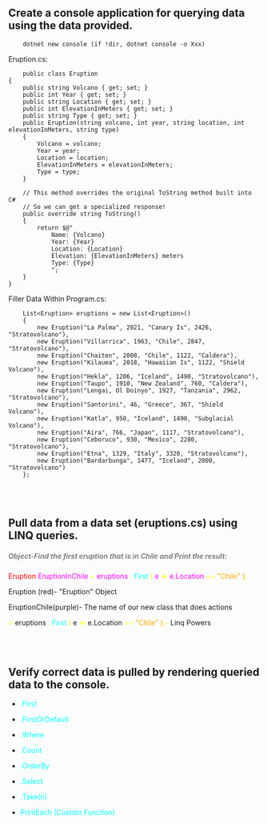 ## Create a console application for querying data using the data provided.

        dotnet new console (if !dir, dotnet console -o Xxx)

Eruption.cs:

        public class Eruption
    {
        public string Volcano { get; set; }
        public int Year { get; set; }
        public string Location { get; set; }
        public int ElevationInMeters { get; set; }
        public string Type { get; set; }
        public Eruption(string volcano, int year, string location, int elevationInMeters, string type)
        {
            Volcano = volcano;
            Year = year;
            Location = location;
            ElevationInMeters = elevationInMeters;
            Type = type;
        }
        
        // This method overrides the original ToString method built into C#
        // So we can get a specialized response!
        public override string ToString()
        {
            return $@"
                Name: {Volcano}
                Year: {Year}
                Location: {Location}
                Elevation: {ElevationInMeters} meters
                Type: {Type}
                ";
        }
    }

Filler Data Within Program.cs:

        List<Eruption> eruptions = new List<Eruption>()
        {
            new Eruption("La Palma", 2021, "Canary Is", 2426, "Stratovolcano"),
            new Eruption("Villarrica", 1963, "Chile", 2847, "Stratovolcano"),
            new Eruption("Chaiten", 2008, "Chile", 1122, "Caldera"),
            new Eruption("Kilauea", 2018, "Hawaiian Is", 1122, "Shield Volcano"),
            new Eruption("Hekla", 1206, "Iceland", 1490, "Stratovolcano"),
            new Eruption("Taupo", 1910, "New Zealand", 760, "Caldera"),
            new Eruption("Lengai, Ol Doinyo", 1927, "Tanzania", 2962, "Stratovolcano"),
            new Eruption("Santorini", 46, "Greece", 367, "Shield Volcano"),
            new Eruption("Katla", 950, "Iceland", 1490, "Subglacial Volcano"),
            new Eruption("Aira", 766, "Japan", 1117, "Stratovolcano"),
            new Eruption("Ceboruco", 930, "Mexico", 2280, "Stratovolcano"),
            new Eruption("Etna", 1329, "Italy", 3320, "Stratovolcano"),
            new Eruption("Bardarbunga", 1477, "Iceland", 2000, "Stratovolcano")
        };
</br>
</br>

## Pull data from a data set (eruptions.cs) using LINQ queries.

#####  <span style="color: grey;">Object-Find the first eruption that is in Chile and Print the result:</span>
        
<span style="color: red;">Eruption</span> 
<span style="color: magenta;">EruptionInChile <!-- Mdryboi init -->
<span style="color: yellow;">=</span> 
eruptions<!-- Mdryboi -->
<span style="color: yellow;">. <!-- Ydryboi init -->
<span style="color: aqua;">First</span>
(</span><!-- YDryboi end   -->
e<!-- Mdryboi -->
<span style="color: yellow;">=></span>
 e.Location</span> <!-- Mdryboi end -->
<span style="color: yellow;"> ==
<span style="color: orange;">"Chile"
)</span>;

Eruption (red)- "Eruption" Object

EruptionChile(purple)- The name of our new class that does actions

<span style="color: yellow;">=</span> 
eruptions<!-- Mdryboi -->
<span style="color: yellow;">. <!-- Ydryboi init -->
<span style="color: aqua;">First</span>
(</span><!-- YDryboi end   -->
e<!-- Mdryboi -->
<span style="color: yellow;">=></span>
 e.Location</span> <!-- Mdryboi end -->
<span style="color: yellow;"> ==
<span style="color: orange;">"Chile"
)</span>;-</span> Linq Powers

</br>
</br>

## Verify correct data is pulled by rendering queried data to the console.

-   <span style="color: aqua;">.First</span>

-   <span style="color: aqua;">.FirstOrDefault</span>

-   <span style="color: aqua;">.Where</span>

-   <span style="color: aqua;">.Count</span>

-   <span style="color: aqua;">.OrderBy</span>
-   <span style="color: aqua;">.Select</span>
-   <span style="color: aqua;">.Take(n)</span>

-   <span style="color: aqua;">PrintEach (Custom Function)</span>